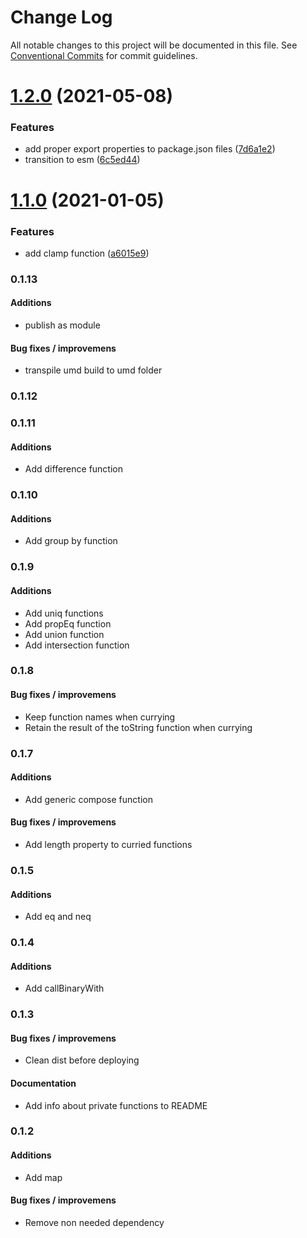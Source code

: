 # Change Log

All notable changes to this project will be documented in this file.
See [Conventional Commits](https://conventionalcommits.org) for commit guidelines.

# [1.2.0](https://github.com/TheLudd/yafu/compare/yafu@1.1.1...yafu@1.2.0) (2021-05-08)


### Features

* add proper export properties to package.json files ([7d6a1e2](https://github.com/TheLudd/yafu/commit/7d6a1e2e24942281f93f66ded542ebcc5d1815a1))
* transition to esm ([6c5ed44](https://github.com/TheLudd/yafu/commit/6c5ed44b187e44a06699e02fd08d8914ba704330))





# [1.1.0](https://github.com/TheLudd/yafu/compare/yafu@1.0.4...yafu@1.1.0) (2021-01-05)


### Features

* add clamp function ([a6015e9](https://github.com/TheLudd/yafu/commit/a6015e9974b384eda20c17c2afd85d7da89ac588))





### 0.1.13

#### Additions
 * publish as module

#### Bug fixes / improvemens
 * transpile umd build to umd folder

### 0.1.12



### 0.1.11

#### Additions
 * Add difference function

### 0.1.10

#### Additions
 * Add group by function

### 0.1.9

#### Additions
 * Add uniq functions
 * Add propEq function
 * Add union function
 * Add intersection function

### 0.1.8

#### Bug fixes / improvemens
 * Keep function names when currying
 * Retain the result of the toString function when currying

### 0.1.7

#### Additions
 * Add generic compose function

#### Bug fixes / improvemens
 * Add length property to curried functions

### 0.1.5

#### Additions
 * Add eq and neq

### 0.1.4

#### Additions
 * Add callBinaryWith

### 0.1.3

#### Bug fixes / improvemens
 * Clean dist before deploying

#### Documentation
 * Add info about private functions to README

### 0.1.2

#### Additions
 * Add map

#### Bug fixes / improvemens
 * Remove non needed dependency
